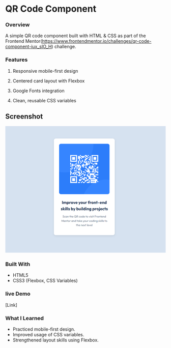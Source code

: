 # QR Code Component

### Overview

A simple QR code component built with HTML & CSS as part of the Frontend Mentor(https://www.frontendmentor.io/challenges/qr-code-component-iux_sIO_H)
challenge.

### Features

1. Responsive mobile-first design

2. Centered card layout with Flexbox

3. Google Fonts integration

4. Clean, reusable CSS variables

## Screenshot

![](./assets/qr-code-component.png)

### Built With

- HTML5
- CSS3 (Flexbox, CSS Variables)

### live Demo

[Link]

### What I Learned

- Practiced mobile-first design.
- Improved usage of CSS variables.
- Strengthened layout skills using Flexbox.
